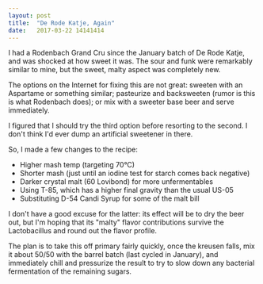 ```yaml
---
layout: post
title:  "De Rode Katje, Again"
date:   2017-03-22 14141414
---
```


I had a Rodenbach Grand Cru since the January batch of De Rode Katje, and was
shocked at how sweet it was.  The sour and funk were remarkably similar to
mine, but the sweet, malty aspect was completely new.

The options on the Internet for fixing this are not great: sweeten with an
Aspartame or something similar; pasteurize and backsweeten (rumor is this is
what Rodenbach does); or mix with a sweeter base beer and serve immediately.

I figured that I should try the third option before resorting to the second.  I
don't think I'd ever dump an artificial sweetener in there.

So, I made a few changes to the recipe:

 * Higher mash temp (targeting 70&deg;C)
 * Shorter mash (just until an iodine test for starch comes back negative)
 * Darker crystal malt (60 Lovibond) for more unfermentables
 * Using T-85, which has a higher final gravity than the usual US-05
 * Substituting D-54 Candi Syrup for some of the malt bill

I don't have a good excuse for the latter: its effect will be to dry the beer
out, but I'm hoping that its "malty" flavor contributions survive the
Lactobacillus and round out the flavor profile.

The plan is to take this off primary fairly quickly, once the kreusen falls,
mix it about 50/50 with the barrel batch (last cycled in January), and
immediately chill and pressurize the result to try to slow down any bacterial
fermentation of the remaining sugars.
